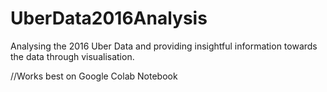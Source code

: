 # UberData2016Analysis

Analysing the 2016 Uber Data and providing insightful information towards the data through visualisation.

//Works best on Google Colab Notebook
